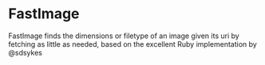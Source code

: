 FastImage
=========

FastImage finds the dimensions or filetype of an image given its uri by fetching as little as needed, based on the excellent Ruby implementation by @sdsykes